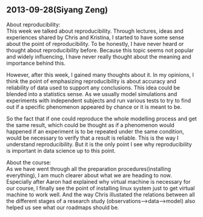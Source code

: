 2013-09-28(Siyang Zeng)
----------------------------------------
About reproducibility:  
This week we talked about reproducibility. Through lectures, ideas and experiences shared by Chris and Kristina, I started to have some sense about the point of reproducibility. To be honestly, I have never heard or thought about reproducibility before. Because this topic seems not popular and widely influencing, I have never really thought about the meaning and importance behind this.

However, after this week, I gained many thoughts about it. In my opinions, I think the point of emphasizing reproducibility is about accuracy and reliability of data used to support any conclusions. This idea could be blended into a statistics sense. As we usually model simulations and experiments with independent subjects and run various tests to try to find out if a specific phenomenon appeared by chance or it is meant to be.

So the fact that if one could reproduce the whole modelling process and get the same result, which could be thought as if a phenomenon would happened if an experiment is to be repeated under the same condition, would be necessary to verify that a result is reliable. This is the way I understand reproducibility. But it is the only point I see why reproducibility is important in data science up to this point.

About the course:  
As we have went through all the preparation procedures(installing everything), I am much clearer about what we are heading to now. Especially after Aaron had explained why virtual machine is necessary for our course, I finally see the point of installing linux system just to get virtual machine to work well. And the way Chris illustated the relations between all the different stages of a research study (observations-->data-->model) also helped us see what our roadmaps should be.

